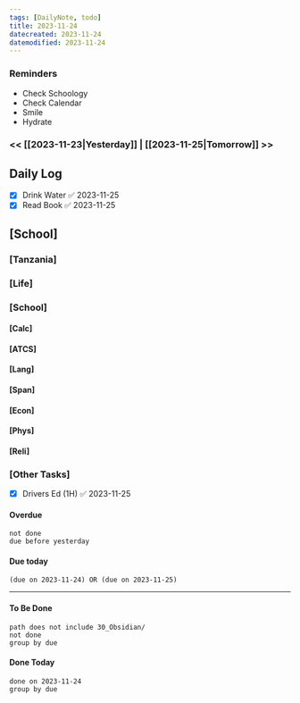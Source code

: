 ```yaml
---
tags: [DailyNote, todo]
title: 2023-11-24
datecreated: 2023-11-24
datemodified: 2023-11-24
---
```


### Reminders
- Check Schoology
- Check Calendar
- Smile
- Hydrate

### << [[2023-11-23|Yesterday]] | [[2023-11-25|Tomorrow]] >>

## Daily Log

- [x] Drink Water ✅ 2023-11-25
- [x] Read Book ✅ 2023-11-25

## [School]

### [Tanzania]

### [Life]

### [School]

#### [Calc]

#### [ATCS]

#### [Lang]

#### [Span]

#### [Econ]

#### [Phys]

#### [Reli]


### [Other Tasks]

- [x] Drivers Ed (1H) ✅ 2023-11-25

#### Overdue
```tasks
not done
due before yesterday
```
#### Due today

```tasks
(due on 2023-11-24) OR (due on 2023-11-25) 

```
---
#### To Be Done

```tasks
path does not include 30_Obsidian/
not done
group by due
```

#### Done Today

```tasks
done on 2023-11-24
group by due
```